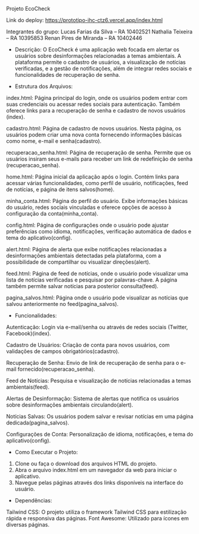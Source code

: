 Projeto EcoCheck

Link do deploy: https://prototipo-ihc-ctz6.vercel.app/index.html

Integrantes do grupo:
Lucas Farias da Silva – RA 10402521
Nathalia Teixeira – RA 10395853
Renan Pires de Miranda – RA 10402446

- Descrição:
O EcoCheck é uma aplicação web focada em alertar os usuários sobre desinformações relacionadas a temas ambientais. A plataforma permite o cadastro de usuários, a visualização de notícias verificadas, e a gestão de notificações, além de integrar redes sociais e funcionalidades de recuperação de senha.

- Estrutura dos Arquivos:

index.html: Página principal do login, onde os usuários podem entrar com suas credenciais ou acessar redes sociais para autenticação. Também oferece links para a recuperação de senha e cadastro de novos usuários​(index).

cadastro.html: Página de cadastro de novos usuários. Nesta página, os usuários podem criar uma nova conta fornecendo informações básicas como nome, e-mail e senha​(cadastro).

recuperacao_senha.html: Página de recuperação de senha. Permite que os usuários insiram seus e-mails para receber um link de redefinição de senha​(recuperacao_senha).

home.html: Página inicial da aplicação após o login. Contém links para acessar várias funcionalidades, como perfil de usuário, notificações, feed de notícias, e página de itens salvos​(home).

minha_conta.html: Página do perfil do usuário. Exibe informações básicas do usuário, redes sociais vinculadas e oferece opções de acesso à configuração da conta​(minha_conta).

config.html: Página de configurações onde o usuário pode ajustar preferências como idioma, notificações, verificação automática de dados e tema do aplicativo​(config).

alert.html: Página de alerta que exibe notificações relacionadas a desinformações ambientais detectadas pela plataforma, com a possibilidade de compartilhar ou visualizar direções​(alert).

feed.html: Página de feed de notícias, onde o usuário pode visualizar uma lista de notícias verificadas e pesquisar por palavras-chave. A página também permite salvar notícias para posterior consulta​(feed).

pagina_salvos.html: Página onde o usuário pode visualizar as notícias que salvou anteriormente no feed​(pagina_salvos).

- Funcionalidades:

Autenticação: Login via e-mail/senha ou através de redes sociais (Twitter, Facebook)​(index).

Cadastro de Usuários: Criação de conta para novos usuários, com validações de campos obrigatórios​(cadastro).

Recuperação de Senha: Envio de link de recuperação de senha para o e-mail fornecido​(recuperacao_senha).

Feed de Notícias: Pesquisa e visualização de notícias relacionadas a temas ambientais​(feed).

Alertas de Desinformação: Sistema de alertas que notifica os usuários sobre desinformações ambientais circulando​(alert).

Notícias Salvas: Os usuários podem salvar e revisar notícias em uma página dedicada​(pagina_salvos).

Configurações de Conta: Personalização de idioma, notificações, e tema do aplicativo​(config).

- Como Executar o Projeto:

1) Clone ou faça o download dos arquivos HTML do projeto.
2) Abra o arquivo index.html em um navegador da web para iniciar o aplicativo.
3) Navegue pelas páginas através dos links disponíveis na interface do usuário.

- Dependências:

Tailwind CSS: O projeto utiliza o framework Tailwind CSS para estilização rápida e responsiva das páginas.
Font Awesome: Utilizado para ícones em diversas páginas.
